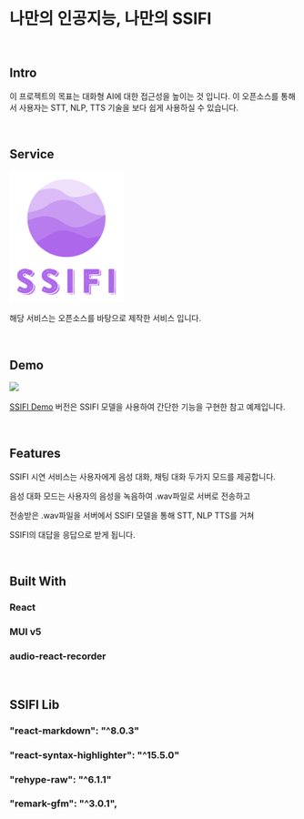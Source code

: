 # 나만의 인공지능, 나만의 SSIFI

<br/>

## Intro

이 프로젝트의 목표는 대화형 AI에 대한 접근성을 높이는 것 입니다. 이 오픈소스를 통해서 사용자는 STT, NLP, TTS 기술을 보다 쉽게 사용하실 수 있습니다.

<br/>

## Service

<img src="../../assets/logo_white_background.jpg" width="200px">

<br/>

해당 서비스는 오픈소스를 바탕으로 제작한 서비스 입니다.

<br/>

## Demo

<img src="../../assets/demo.png" width="200px">

[SSIFI Demo](https://ssifi-ai.com) 버전은 SSIFI 모델을 사용하여 간단한 기능을 구현한 참고 예제입니다.

<br/>

## Features

SSIFI 시연 서비스는 사용자에게 음성 대화, 채팅 대화 두가지 모드를 제공합니다.

음성 대화 모드는 사용자의 음성을 녹음하여 .wav파일로 서버로 전송하고

전송받은 .wav파일을 서버에서 SSIFI 모델을 통해 STT, NLP TTS를 거쳐

SSIFI의 대답을 응답으로 받게 됩니다.

<br/>

## Built With

### React

### MUI v5

### audio-react-recorder

<br/>

## SSIFI Lib

### "react-markdown": "^8.0.3"

### "react-syntax-highlighter": "^15.5.0"

### "rehype-raw": "^6.1.1"

### "remark-gfm": "^3.0.1",
